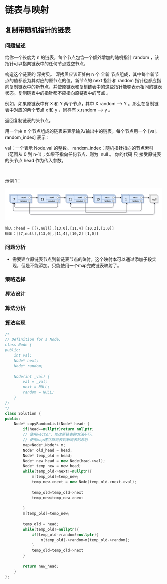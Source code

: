 # 链表与映射


## 复制带随机指针的链表

### 问题描述

给你一个长度为 n 的链表，每个节点包含一个额外增加的随机指针 random ，该指针可以指向链表中的任何节点或空节点。

构造这个链表的 深拷贝。 深拷贝应该正好由 n 个 全新 节点组成，其中每个新节点的值都设为其对应的原节点的值。新节点的 next 指针和 random 指针也都应指向复制链表中的新节点，并使原链表和复制链表中的这些指针能够表示相同的链表状态。复制链表中的指针都不应指向原链表中的节点 。

例如，如果原链表中有 X 和 Y 两个节点，其中 X.random --> Y 。那么在复制链表中对应的两个节点 x 和 y ，同样有 x.random --> y 。

返回复制链表的头节点。

用一个由 n 个节点组成的链表来表示输入/输出中的链表。每个节点用一个 [val, random_index] 表示：

val：一个表示 Node.val 的整数。
random_index：随机指针指向的节点索引（范围从 0 到 n-1）；如果不指向任何节点，则为  null 。
你的代码 只 接受原链表的头节点 head 作为传入参数。

 

示例 1：

![](image/2021-07-23-13-09-12.png)
```
输入：head = [[7,null],[13,0],[11,4],[10,2],[1,0]]
输出：[[7,null],[13,0],[11,4],[10,2],[1,0]]
```

### 问题分析

* 需要建立原链表节点到新链表节点的映射。这个映射本可以通过添加子段实现，但是不能添加。只能使用一个map完成链表映射了。

### 策略选择



### 算法设计

### 算法分析

### 算法实现

```C++
/*
// Definition for a Node.
class Node {
public:
    int val;
    Node* next;
    Node* random;
    
    Node(int _val) {
        val = _val;
        next = NULL;
        random = NULL;
    }
};
*/
class Solution {
public:
    Node* copyRandomList(Node* head) {
        if(head==nullptr)return nullptr;
        // 使用vector，修改原链表的方法不行。
        // 使用map建立原链表到新链表的映射
        map<Node*,Node*> m;
        Node* old_head = head;
        Node* temp_old = head;
        Node* new_head = new Node(head->val);
        Node* temp_new = new_head;
        while(temp_old->next!=nullptr){
            m[temp_old]=temp_new;
            temp_new->next = new Node(temp_old->next->val);
            
            temp_old=temp_old->next;
            temp_new=temp_new->next;

        }
        m[temp_old]=temp_new;

        temp_old = head;
        while(temp_old!=nullptr){
            if(temp_old->random!=nullptr){
                m[temp_old]->random=m[temp_old->random];
            }
            temp_old=temp_old->next;
        }

        return new_head;
    }
};
```